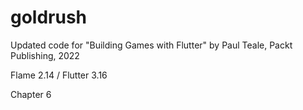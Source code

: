 # goldrush

Updated code for "Building Games with Flutter" by Paul Teale, Packt Publishing, 2022

Flame 2.14 / Flutter 3.16

Chapter 6
